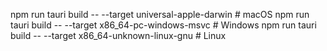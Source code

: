 npm run tauri build -- --target universal-apple-darwin # macOS
npm run tauri build -- --target x86_64-pc-windows-msvc # Windows
npm run tauri build -- --target x86_64-unknown-linux-gnu # Linux